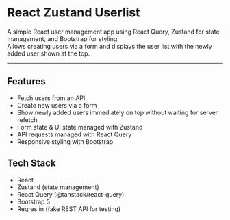# React Zustand Userlist

A simple React user management app using React Query, Zustand for state management, and Bootstrap for styling.  
Allows creating users via a form and displays the user list with the newly added user shown at the top.

---

## Features

- Fetch users from an API  
- Create new users via a form  
- Show newly added users immediately on top without waiting for server refetch  
- Form state & UI state managed with Zustand  
- API requests managed with React Query  
- Responsive styling with Bootstrap  

## Tech Stack

- React  
- Zustand (state management)  
- React Query (@tanstack/react-query)  
- Bootstrap 5  
- Reqres.in (fake REST API for testing)  
